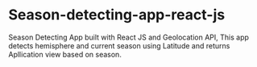 # Season-detecting-app-react-js
Season Detecting App built with React JS and Geolocation API, This app detects hemisphere and current season using Latitude and returns Apllication view based on season.
